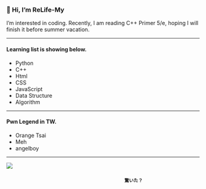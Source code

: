 ### 👋 Hi, I’m ReLife-My
I’m interested in coding.
Recently, I am reading C++ Primer 5/e, hoping I will finish it before summer vacation.

---

#### Learning list is showing below.
- Python
- C++
- Html
- CSS
- JavaScript
- Data Structure
- Algorithm

---

#### Pwn Legend in TW.
- Orange Tsai
- Meh
- angelboy

---

![](https://upload.cc/i1/2021/08/02/UGvipK.jpg)
#### 　　　　　　　　　　　　　　　　　　　　　　`驚いた？`
